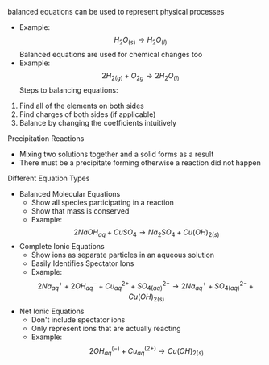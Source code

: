 balanced equations can be used to represent physical processes
 - Example: 
$$H_2O_{(s)}\rightarrow H_2O_{(l)}$$
Balanced equations are used for chemical changes too
 - Example:
 $$2H_{2(g)} +O_{2g}\rightarrow 2H_2O_{(l)}$$
 Steps to balancing equations:
1. Find all of the elements on both sides
2. Find charges of both sides (if applicable)
3. Balance by changing the coefficients intuitively

Precipitation Reactions
 - Mixing two solutions together and a solid forms as a result
 - There must be a precipitate forming otherwise a reaction did not happen

Different Equation Types
- Balanced Molecular Equations
	- Show all species participating in a reaction
	- Show that mass is conserved
	- Example: $$2NaOH_{aq} + CuSO_4 \rightarrow Na_2SO_4 + Cu(OH)_{2(s)}$$ 
- Complete Ionic Equations
	- Show ions as separate particles in an aqueous solution
	- Easily Identifies Spectator Ions
	- Example: $$2Na^+_{aq} + 2OH^-_{aq} + Cu^{2+}_{aq} + SO_{4(aq)}^{2-} \rightarrow 2Na^+_{aq} + SO_{4(aq)}^{2-} + Cu(OH)_{2(s)}$$
- Net Ionic Equations
	- Don't include spectator ions
	- Only represent ions that are actually reacting
	- Example: $$2OH^{(-)}_{aq} + Cu^{(2+)}_{aq}  \rightarrow Cu(OH)_{2(s)}$$
